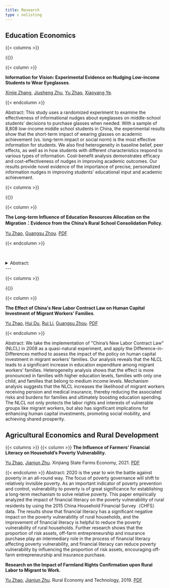 ```yaml
---
title: Research
type : nolisting
---
```



## Education Economics

{{< columns >}}


{{<figure-a src="/media/research/glass.png" >}}

{{< column >}}

**Information for Vision: Experimental Evidence on Nudging Low-income Students to Wear Eyeglasses**. 

[Xinjie Zhang](/), [Jiusheng Zhu](/), [Yu Zhao](https://yuzhao66.github.io/), [Xiaoyang Ye](https://xiaoyangye.github.io/). 

{{< endcolumn >}}

Abstract: This study uses a randomized experiment to examine the effectiveness of informational nudges about eyeglasses on middle-school students’ decisions to purchase glasses when needed. With a sample of 8,808 low-income middle school students in China, the experimental results show that the short-term impact of wearing glasses on academic achievement (vs. long-term impact or social norm) is the most effective information for students. We also find heterogeneity in baseline belief, peer effects, as well as in how students with different characteristics respond to various types of information. Cost-benefit analysis demonstrates efficacy and cost-effectiveness of nudges in improving academic outcomes. Our results provide novel evidence of the importance of precise, personalized information nudges in improving students' educational input and academic achievement.


{{< columns >}}


{{<figure-a src="/media/research/rpscp.png" style="width: 100%;" >}}

{{< column >}}

**The Long-term Influence of Education Resources Allocation on the Migration：Evidence from the China’s Rural School Consolidation Policy**. 

[Yu Zhao](https://yuzhao66.github.io/), [Guangsu Zhou](http://slhr.ruc.edu.cn/szdw/zzjs/ldgx/zgs/226d274fc66240e0b01b3c01243ef853.htm). [PDF](https://yuzhao66.github.io/files/school_consolidation.pdf)

{{< endcolumn >}}

<br> <!-- 插入空行 -->
<details>
<summary>Abstract: </summary>
<p style="text-align: justify;">
The experiences of student life can have lasting impacts on an individual's future outcomes. We take the policy of the Rural Primary School Consolidation Program (RPSCP) in 2001 as a quasi-natural experiment, and comprehensively examine the long-term impact of this policy on students’ migration decisions in the future. We find that the RPSCP policy has a persisting negative impact on rural students’ future migration, with a more pronounced effect among girls and younger students. Mechanism analysis suggests that the RPSCP can hinder the process of human capital accumulation, thereby reducing the likelihood of migration. Further investigation highlights that school consolidation not only affects students' career choices, but also has a profound impact on household registration conversion and settlement intentions in other regions.
</p>
</details>
---


{{< columns >}}


{{<figure-a src="/media/research/nlcl.png" >}}

{{< column >}}

**The Effect of China's New Labor Contract Law on Human Capital Investment of Migrant Workers' Families**. 

[Yu Zhao](https://yuzhao66.github.io/), [Hui Du](/), [Rui Li](https://hums.dlmu.edu.cn/info/1121/2061.htm), [Guangsu Zhou](http://slhr.ruc.edu.cn/szdw/zzjs/ldgx/zgs/226d274fc66240e0b01b3c01243ef853.htm). [PDF](https://yuzhao66.github.io/files/nlcl.pdf)

{{< endcolumn >}}

Abstract: We take the implementation of "China’s New Labor Contract Law" (NLCL) in 2008 as a quasi-natural experiment, and apply the Difference-in-Differences method to assess the impact of the policy on human capital investment in migrant workers’ families. Our analysis reveals that the NLCL leads to a significant increase in education expenditure among migrant workers’ families. Heterogeneity analysis shows that the effect is more pronounced in families with higher education levels, families with only one child, and families that belong to medium income levels. Mechanism analysis suggests that the NLCL increases the likelihood of migrant workers receiving pension and medical insurance, thereby reducing the associated risks and burdens for families and ultimately boosting education spending. The NLCL not only protects the labor rights and interests of vulnerable groups like migrant workers, but also has significant implications for enhancing human capital investments, promoting social mobility, and achieving shared prosperity.


## Agricultural Economics and Rural Development
{{< columns >}}
{{< column >}}
**The Influence of Farmers’ Financial Literacy on Household’s Poverty Vulnerability.**

[Yu Zhao](https://yuzhao66.github.io/), [Jianjun Zhu](https://jgxy.sdau.edu.cn/2017/0913/c11111a170598/page.htm). Xinjiang State Farms Economy, 2021. [PDF](https://yuzhao66.github.io/files/finance.pdf)

{{< endcolumn >}}
Abstract: 2020 is the year to win the battle against poverty in an all-round way. The focus of poverty governance will shift to relatively invisible poverty. As an important indicator of poverty prevention and control, vulnerability to poverty is of great significance for establishing a long-term mechanism to solve relative poverty. This paper empirically analyzed the impact of financial literacy on the poverty vulnerability of rural residents by using the 2015 China Household Financial Survey（CHFS）data. The results show that financial literacy has a significant negative impact on the poverty vulnerability of rural households, and the improvement of financial literacy is helpful to reduce the poverty vulnerability of rural households. Further research shows that the proportion of risk assets, off-farm entrepreneurship and insurance purchase play an intermediary role in the process of financial literacy affecting poverty vulnerability, and financial literacy can reduce poverty vulnerability by influencing the proportion of risk assets, encouraging off-farm entrepreneurship and insurance purchase.

**Research on the Impact of Farmland Rights Confirmation upon Rural Labor to Migrant to Work.**

[Yu Zhao](https://yuzhao66.github.io/), [Jianjun Zhu](https://jgxy.sdau.edu.cn/2017/0913/c11111a170598/page.htm). Rural Economy and Technology, 2019. [PDF](https://yuzhao66.github.io/files/migrate.pdf)